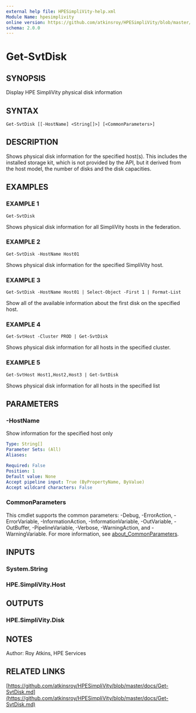 ```yaml
---
external help file: HPESimpliVity-help.xml
Module Name: hpesimplivity
online version: https://github.com/atkinsroy/HPESimpliVity/blob/master/docs/Get-SvtDisk.md
schema: 2.0.0
---
```


# Get-SvtDisk

## SYNOPSIS
Display HPE SimpliVity physical disk information

## SYNTAX

```
Get-SvtDisk [[-HostName] <String[]>] [<CommonParameters>]
```

## DESCRIPTION
Shows physical disk information for the specified host(s).
This includes the
installed storage kit, which is not provided by the API, but it derived from
the host model, the number of disks and the disk capacities.

## EXAMPLES

### EXAMPLE 1
```
Get-SvtDisk
```

Shows physical disk information for all SimpliVity hosts in the federation.

### EXAMPLE 2
```
Get-SvtDisk -HostName Host01
```

Shows physical disk information for the specified SimpliVity host.

### EXAMPLE 3
```
Get-SvtDisk -HostName Host01 | Select-Object -First 1 | Format-List
```

Show all of the available information about the first disk on the specified host.

### EXAMPLE 4
```
Get-SvtHost -Cluster PROD | Get-SvtDisk
```

Shows physical disk information for all hosts in the specified cluster.

### EXAMPLE 5
```
Get-SvtHost Host1,Host2,Host3 | Get-SvtDisk
```

Shows physical disk information for all hosts in the specified list

## PARAMETERS

### -HostName
Show information for the specified host only

```yaml
Type: String[]
Parameter Sets: (All)
Aliases:

Required: False
Position: 1
Default value: None
Accept pipeline input: True (ByPropertyName, ByValue)
Accept wildcard characters: False
```

### CommonParameters
This cmdlet supports the common parameters: -Debug, -ErrorAction, -ErrorVariable, -InformationAction, -InformationVariable, -OutVariable, -OutBuffer, -PipelineVariable, -Verbose, -WarningAction, and -WarningVariable. For more information, see [about_CommonParameters](http://go.microsoft.com/fwlink/?LinkID=113216).

## INPUTS

### System.String
### HPE.SimpliVity.Host
## OUTPUTS

### HPE.SimpliVity.Disk
## NOTES
Author: Roy Atkins, HPE Services

## RELATED LINKS

[https://github.com/atkinsroy/HPESimpliVity/blob/master/docs/Get-SvtDisk.md](https://github.com/atkinsroy/HPESimpliVity/blob/master/docs/Get-SvtDisk.md)

